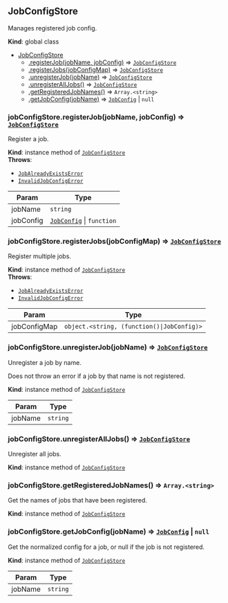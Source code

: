 <a name="JobConfigStore"></a>

## JobConfigStore
Manages registered job config.

**Kind**: global class  

* [JobConfigStore](JobConfigStore.md#JobConfigStore)
    * [.registerJob(jobName, jobConfig)](JobConfigStore.md#JobConfigStore+registerJob) ⇒ <code>[JobConfigStore](JobConfigStore.md#JobConfigStore)</code>
    * [.registerJobs(jobConfigMap)](JobConfigStore.md#JobConfigStore+registerJobs) ⇒ <code>[JobConfigStore](JobConfigStore.md#JobConfigStore)</code>
    * [.unregisterJob(jobName)](JobConfigStore.md#JobConfigStore+unregisterJob) ⇒ <code>[JobConfigStore](JobConfigStore.md#JobConfigStore)</code>
    * [.unregisterAllJobs()](JobConfigStore.md#JobConfigStore+unregisterAllJobs) ⇒ <code>[JobConfigStore](JobConfigStore.md#JobConfigStore)</code>
    * [.getRegisteredJobNames()](JobConfigStore.md#JobConfigStore+getRegisteredJobNames) ⇒ <code>Array.&lt;string&gt;</code>
    * [.getJobConfig(jobName)](JobConfigStore.md#JobConfigStore+getJobConfig) ⇒ <code>[JobConfig](JobConfig.md#JobConfig)</code> &#124; <code>null</code>

<a name="JobConfigStore+registerJob"></a>

### jobConfigStore.registerJob(jobName, jobConfig) ⇒ <code>[JobConfigStore](JobConfigStore.md#JobConfigStore)</code>
Register a job.

**Kind**: instance method of <code>[JobConfigStore](JobConfigStore.md#JobConfigStore)</code>  
**Throws**:

- <code>[JobAlreadyExistsError](JobAlreadyExistsError.md#JobAlreadyExistsError)</code> 
- <code>[InvalidJobConfigError](InvalidJobConfigError.md#InvalidJobConfigError)</code> 


| Param | Type |
| --- | --- |
| jobName | <code>string</code> | 
| jobConfig | <code>[JobConfig](JobConfig.md#JobConfig)</code> &#124; <code>function</code> | 

<a name="JobConfigStore+registerJobs"></a>

### jobConfigStore.registerJobs(jobConfigMap) ⇒ <code>[JobConfigStore](JobConfigStore.md#JobConfigStore)</code>
Register multiple jobs.

**Kind**: instance method of <code>[JobConfigStore](JobConfigStore.md#JobConfigStore)</code>  
**Throws**:

- <code>[JobAlreadyExistsError](JobAlreadyExistsError.md#JobAlreadyExistsError)</code> 
- <code>[InvalidJobConfigError](InvalidJobConfigError.md#InvalidJobConfigError)</code> 


| Param | Type |
| --- | --- |
| jobConfigMap | <code>object.&lt;string, (function()\|JobConfig)&gt;</code> | 

<a name="JobConfigStore+unregisterJob"></a>

### jobConfigStore.unregisterJob(jobName) ⇒ <code>[JobConfigStore](JobConfigStore.md#JobConfigStore)</code>
Unregister a job by name.

Does not throw an error if a job by that name is not registered.

**Kind**: instance method of <code>[JobConfigStore](JobConfigStore.md#JobConfigStore)</code>  

| Param | Type |
| --- | --- |
| jobName | <code>string</code> | 

<a name="JobConfigStore+unregisterAllJobs"></a>

### jobConfigStore.unregisterAllJobs() ⇒ <code>[JobConfigStore](JobConfigStore.md#JobConfigStore)</code>
Unregister all jobs.

**Kind**: instance method of <code>[JobConfigStore](JobConfigStore.md#JobConfigStore)</code>  
<a name="JobConfigStore+getRegisteredJobNames"></a>

### jobConfigStore.getRegisteredJobNames() ⇒ <code>Array.&lt;string&gt;</code>
Get the names of jobs that have been registered.

**Kind**: instance method of <code>[JobConfigStore](JobConfigStore.md#JobConfigStore)</code>  
<a name="JobConfigStore+getJobConfig"></a>

### jobConfigStore.getJobConfig(jobName) ⇒ <code>[JobConfig](JobConfig.md#JobConfig)</code> &#124; <code>null</code>
Get the normalized config for a job, or null if the job is not registered.

**Kind**: instance method of <code>[JobConfigStore](JobConfigStore.md#JobConfigStore)</code>  

| Param | Type |
| --- | --- |
| jobName | <code>string</code> | 

